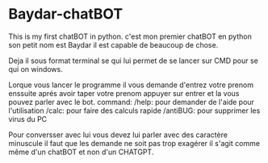 # Baydar-chatBOT
This is my first chatBOT in python.
c'est mon premier chatBOT en python son petit nom est Baydar il est capable de beaucoup de chose.

Deja il sous format terminal se qui lui permet de se lancer sur CMD pour se qui on windows. 

Lorque vous lancer le programme il vous demande d'entrez votre prenom enssuite aprés avoir taper votre prenom
appuyer sur entrer et la vous pouvez parler avec le bot.
command:
/help: pour demander de l'aide pour l'utilisation
/calc: pour faire des calculs rapide
/antiBUG: pour supprimer les virus du PC

Pour conversser avec lui vous devez lui parler avec des caractère minuscule
il faut que les demande ne soit pas trop exagérer il s'agit comme même d'un chatBOT 
et non d'un CHATGPT. 
